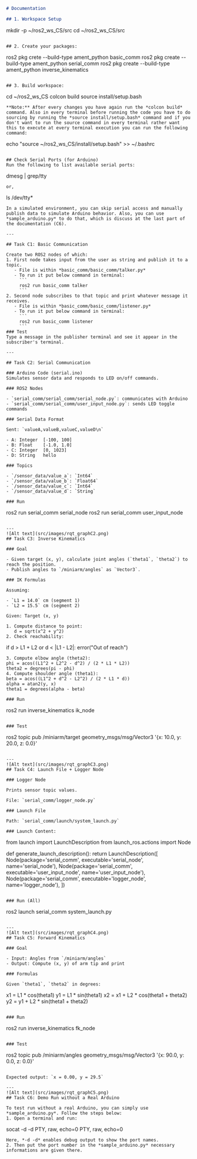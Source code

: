 ```markdown
# Documentation

## 1. Workspace Setup

```
mkdir -p ~/ros2_ws_CS/src
cd ~/ros2_ws_CS/src
```

## 2. Create your packages:
```
ros2 pkg crete --build-type ament_python basic_comm
ros2 pkg create --build-type ament_python serial_comm
ros2 pkg create --build-type ament_python inverse_kinematics
```

## 3. Build workspace:
```
cd ~/ros2_ws_CS
colcon build
source install/setup.bash
```
**Note:** After every changes you have again run the *colcon build* command. Also in every terminal before running the code you have to do sourcing by running the *source install/setup.bash* command and if you don't want to run the source command in every terminal rather want this to execute at every terminal execution you can run the following command:
```
echo "source ~/ros2_ws_CS/install/setup.bash" >> ~/.bashrc
```

## Check Serial Ports (for Arduino)
Run the following to list available serial ports:
```
dmesg | grep/tty
```
or,
```
ls /dev/tty*
```
In a simulated environment, you can skip serial access and manually publish data to simulate Arduino behavior. Also, you can use *sample_arduino.py* to do that, which is discuss at the last part of the documentation (C6).

---

## Task C1: Basic Communication

Create two ROS2 nodes of which:
1. First node takes input from the user as string and publish it to a topic.
   - File is within *basic_comm/basic_comm/talker.py*
   - To run it put below command in terminal:
     ```
     ros2 run basic_comm talker
     ```
2. Second node subscribes to that topic and print whatever message it receives.
   - File is within *basic_comm/basic_comm/listener.py*
   - To run it put below command in terminal:
     ```
     ros2 run basic_comm listener
     ```
### Test
Type a message in the publisher terminal and see it appear in the subscriber's terminal.

---

## Task C2: Serial Communication

### Arduino Code (serial.ino)
Simulates sensor data and responds to LED on/off commands.

### ROS2 Nodes

- `serial_comm/serial_comm/serial_node.py`: communicates with Arduino
- `serial_comm/serial_comm/user_input_node.py`: sends LED toggle commands

### Serial Data Format

Sent: `valueA,valueB,valueC,valueD\n`

- A: Integer  [-100, 100]
- B: Float    [-1.0, 1.0]
- C: Integer  [0, 1023]
- D: String   hello

### Topics

- `/sensor_data/value_a`: `Int64`
- `/sensor_data/value_b`: `Float64`
- `/sensor_data/value_c`: `Int64`
- `/sensor_data/value_d`: `String`

### Run
```
ros2 run serial_comm serial_node
ros2 run serial_comm user_input_node
```

---
![Alt text](src/images/rqt_graphC2.png)
## Task C3: Inverse Kinematics

### Goal

- Given target (x, y), calculate joint angles (`theta1`, `theta2`) to reach the position.
- Publish angles to `/miniarm/angles` as `Vector3`.

### IK Formulas

Assuming:

- `L1 = 14.0` cm (segment 1)
- `L2 = 15.5` cm (segment 2)

Given: Target (x, y)

1. Compute distance to point:
   d = sqrt(x^2 + y^2)
2. Check reachability:
   ```
   if d > L1 + L2 or d < |L1 - L2|:
      error("Out of reach")
   ```
3. Compute elbow angle (theta2):
   phi = acos((L1^2 + L2^2 - d^2) / (2 * L1 * L2))
   theta2 = degrees(pi - phi)
4. Compute shoulder angle (theta1):
   beta = acos((L1^2 + d^2 - L2^2) / (2 * L1 * d))
   alpha = atan2(y, x)
   theta1 = degrees(alpha - beta)

### Run

```
ros2 run inverse_kinematics ik_node
```

### Test

```
ros2 topic pub /miniarm/target geometry_msgs/msg/Vector3 '{x: 10.0, y: 20.0, z: 0.0}'
```

---
![Alt text](src/images/rqt_graphC3.png)
## Task C4: Launch File + Logger Node

### Logger Node

Prints sensor topic values.

File: `serial_comm/logger_node.py`

### Launch File

Path: `serial_comm/launch/system_launch.py`

### Launch Content:

```
from launch import LaunchDescription
from launch_ros.actions import Node

def generate_launch_description():
    return LaunchDescription([
        Node(package='serial_comm', executable='serial_node', name='serial_node'),
        Node(package='serial_comm', executable='user_input_node', name='user_input_node'),
        Node(package='serial_comm', executable='logger_node', name='logger_node'),
    ])
```

### Run (All)

```
ros2 launch serial_comm system_launch.py
```

---
![Alt text](src/images/rqt_graphC4.png)
## Task C5: Forward Kinematics

### Goal

- Input: Angles from `/miniarm/angles`
- Output: Compute (x, y) of arm tip and print

### Formulas

Given `theta1`, `theta2` in degrees:

```
x1 = L1 * cos(theta1)
y1 = L1 * sin(theta1)
x2 = x1 + L2 * cos(theta1 + theta2)
y2 = y1 + L2 * sin(theta1 + theta2)
```

### Run

```
ros2 run inverse_kinematics fk_node
```

### Test

```
ros2 topic pub /miniarm/angles geometry_msgs/msg/Vector3 '{x: 90.0, y: 0.0, z: 0.0}'
```

Expected output: `x = 0.00, y = 29.5`

---
![Alt text](src/images/rqt_graphC5.png)
## Task C6: Demo Run without a Real Arduino

To test run without a real Arduino, you can simply use *sample_arduino.py*. Follow the steps below:
1. Open a terminal and run:
   ```
   socat -d -d PTY, raw, echo=0 PTY, raw, echo=0
   ```
   Here, *-d -d* enables debug output to show the port names.
2. Then put the port number in the *sample_arduino.py* necessary informations are given there.
```
